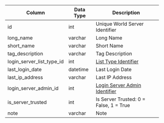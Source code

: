 | Column                    | Data Type | Description                                             |
| ------------------------- | --------- | ------------------------------------------------------- |
| id                        | int       | Unique World Server Identifier                          |
| long_name                 | varchar   | Long Name                                               |
| short_name                | varchar   | Short Name                                              |
| tag_description           | varchar   | Tag Description                                         |
| login_server_list_type_id | int       | [List Type Identifier](login_server_list_types.md)      |
| last_login_date           | datetime  | Last Login Date                                         |
| last_ip_address           | varchar   | Last IP Address                                         |
| login_server_admin_id     | int       | [Login Server Admin Identifier](login_server_admins.md) |
| is_server_trusted         | int       | Is Server Trusted: 0 = False, 1 = True                  |
| note                      | varchar   | Note                                                    |